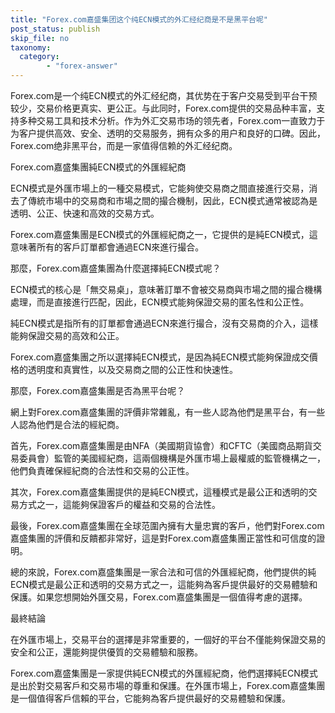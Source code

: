 ```yaml
---
title: "Forex.com嘉盛集团这个纯ECN模式的外汇经纪商是不是黑平台呢"
post_status: publish
skip_file: no
taxonomy:
  category:
        - "forex-answer"
---
```


Forex.com是一个纯ECN模式的外汇经纪商，其优势在于客户交易受到平台干预较少，交易价格更真实、更公正。与此同时，Forex.com提供的交易品种丰富，支持多种交易工具和技术分析。作为外汇交易市场的领先者，Forex.com一直致力于为客户提供高效、安全、透明的交易服务，拥有众多的用户和良好的口碑。因此，Forex.com绝非黑平台，而是一家值得信赖的外汇经纪商。

Forex.com嘉盛集團純ECN模式的外匯經紀商

ECN模式是外匯市場上的一種交易模式，它能夠使交易商之間直接進行交易，消去了傳統市場中的交易商和市場之間的撮合機制，因此，ECN模式通常被認為是透明、公正、快速和高效的交易方式。

Forex.com嘉盛集團是ECN模式的外匯經紀商之一，它提供的是純ECN模式，這意味著所有的客戶訂單都會通過ECN來進行撮合。

那麼，Forex.com嘉盛集團為什麼選擇純ECN模式呢？

ECN模式的核心是「無交易桌」，意味著訂單不會被交易商與市場之間的撮合機構處理，而是直接進行匹配，因此，ECN模式能夠保證交易的匿名性和公正性。

純ECN模式是指所有的訂單都會通過ECN來進行撮合，沒有交易商的介入，這樣能夠保證交易的高效和公正。

Forex.com嘉盛集團之所以選擇純ECN模式，是因為純ECN模式能夠保證成交價格的透明度和真實性，以及交易商之間的公正性和快速性。

那麼，Forex.com嘉盛集團是否為黑平台呢？

網上對Forex.com嘉盛集團的評價非常雜亂，有一些人認為他們是黑平台，有一些人認為他們是合法的經紀商。

首先，Forex.com嘉盛集團是由NFA（美國期貨協會）和CFTC（美國商品期貨交易委員會）監管的美國經紀商，這兩個機構是外匯市場上最權威的監管機構之一，他們負責確保經紀商的合法性和交易的公正性。

其次，Forex.com嘉盛集團提供的是純ECN模式，這種模式是最公正和透明的交易方式之一，這能夠保證客戶的權益和交易的合法性。

最後，Forex.com嘉盛集團在全球范圍內擁有大量忠實的客戶，他們對Forex.com嘉盛集團的評價和反饋都非常好，這是對Forex.com嘉盛集團正當性和可信度的證明。

總的來說，Forex.com嘉盛集團是一家合法和可信的外匯經紀商，他們提供的純ECN模式是最公正和透明的交易方式之一，這能夠為客戶提供最好的交易體驗和保護。如果您想開始外匯交易，Forex.com嘉盛集團是一個值得考慮的選擇。

最終結論

在外匯市場上，交易平台的選擇是非常重要的，一個好的平台不僅能夠保證交易的安全和公正，還能夠提供優質的交易體驗和服務。

Forex.com嘉盛集團是一家提供純ECN模式的外匯經紀商，他們選擇純ECN模式是出於對交易客戶和交易市場的尊重和保護。在外匯市場上，Forex.com嘉盛集團是一個值得客戶信賴的平台，它能夠為客戶提供最好的交易體驗和保護。 
